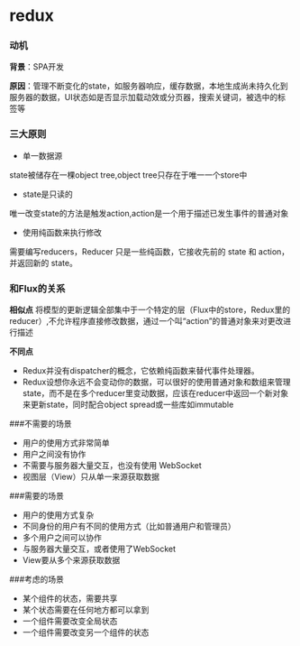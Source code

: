 # redux

### 动机
**背景**：SPA开发

**原因**：管理不断变化的state，如服务器响应，缓存数据，本地生成尚未持久化到服务器的数据，UI状态如是否显示加载动效或分页器，搜索关键词，被选中的标签等

### 三大原则
* 单一数据源

state被储存在一棵object tree,object tree只存在于唯一一个store中
* state是只读的

唯一改变state的方法是触发action,action是一个用于描述已发生事件的普通对象
* 使用纯函数来执行修改

需要编写reducers，Reducer 只是一些纯函数，它接收先前的 state 和 action，并返回新的 state。

### 和Flux的关系

**相似点**
将模型的更新逻辑全部集中于一个特定的层（Flux中的store，Redux里的reducer）,不允许程序直接修改数据，通过一个叫“action”的普通对象来对更改进行描述

**不同点**
* Redux并没有dispatcher的概念，它依赖纯函数来替代事件处理器。
* Redux设想你永远不会变动你的数据，可以很好的使用普通对象和数组来管理state，而不是在多个reducer里变动数据，应该在reducer中返回一个新对象来更新state，同时配合object spread或一些库如immutable

###不需要的场景
* 用户的使用方式非常简单
* 用户之间没有协作
* 不需要与服务器大量交互，也没有使用 WebSocket
* 视图层（View）只从单一来源获取数据

###需要的场景
* 用户的使用方式复杂
* 不同身份的用户有不同的使用方式（比如普通用户和管理员）
* 多个用户之间可以协作
* 与服务器大量交互，或者使用了WebSocket
* View要从多个来源获取数据

###考虑的场景
* 某个组件的状态，需要共享
* 某个状态需要在任何地方都可以拿到
* 一个组件需要改变全局状态
* 一个组件需要改变另一个组件的状态